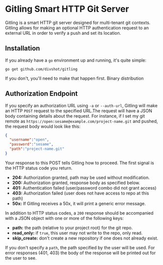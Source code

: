 # Gitling Smart HTTP Git Server

Gitling is a smart HTTP git server designed for multi-tenant git contexts. Gitling
allows for making an optional HTTP authentication request to an external URL
in order to verify a push and set its location.

## Installation

If you already have a `go` environment up and running, it's quite simple:

    go get github.com/divshot/gitling
    
If you don't, you'll need to make that happen first. Binary distribution

## Authorization Endpoint

If you specify an authorization URL using `-a` or `--auth-url`, Gitling will make
an HTTP `POST` request to the specified URL.The request will have a JSON body
containing details about the request. For instance, if I set my git remote as
`https://open:sesame@example.com/project-name.git` and pushed, the request body
would look like this:

```json
{
  "username":"open",
  "password":"sesame",
  "path":"project-name.git"
}
```

Your response to this POST tells Gitling how to proceed. The first signal is the
HTTP status code you return.

* **204:** Authorization granted, path may be used without modification.
* **200:** Authorization granted, response body as specified below.
* **401:** Authentication failed (user/password combo did not grant access)
* **403:** Authorization failed (user does not have access to repo at this path)
* **50x:** If Gitling receives a 50x, it will print a generic error message.

In addition to HTTP status codes, a `200` response should be accompanied with
a JSON object with one or more of the following keys:

* **path:** the path (relative to your project root) for the git repo.
* **read_only:** if `true`, this user may not write to the repo, only read.
* **skip_create:** don't create a new repository if one does not already exist.

If you don't specify a `path`, the path specified by the user will be used. For
error responses (401, 403) the body of the response will be printed out for the
user to see.